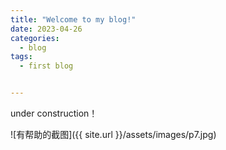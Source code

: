 ```yaml
---
title: "Welcome to my blog!"
date: 2023-04-26
categories:
  - blog
tags:
  - first blog


---
```


under construction！



![有帮助的截图]({{ site.url }}/assets/images/p7.jpg)
<img src="{{ github.com/bot-zz/bot-zz.github.io/blob/master/ }}{{ site.baseurl }}/assets/images/pic6.jpg" alt="">


